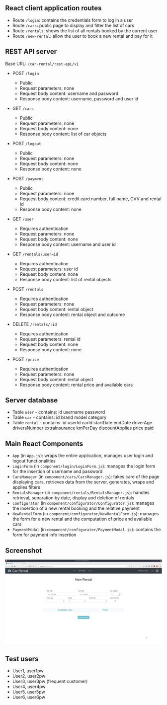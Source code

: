 
## React client application routes

- Route `/login`: contains the credentials form to log in a user
- Route `/cars`: public page to display and filter the list of cars
- Route `/rentals`: shows the list of all rentals booked by the current user
- Route `/new-rental`: allow the user to book a new rental and pay for it

## REST API server

 Base URL: `/car-rental/rest-api/v1`   
           
- POST `/login`
  - Public
  - Request parameters: none
  - Request body content: username and password
  - Response body content: username, password and user id

- GET `/cars`
  - Public
  - Request parameters: none
  - Request body content: none
  - Response body content: list of car objects
  
- POST `/logout`
  - Public
  - Request parameters: none
  - Request body content: none
  - Response body content: none
  
- POST `/payment`
  - Public
  - Request parameters: none
  - Request body content: credit card number, full name, CVV and rental id
  - Response body content: none
  
- GET `/user`
  - Requires authentication
  - Request parameters: none
  - Request body content: none
  - Response body content: username and user id
  
- GET `/rentals?user=id`
  - Requires authentication
  - Request parameters: user id
  - Request body content: none
  - Response body content: list of rental objects
  
- POST `/rentals`
  - Requires authentication
  - Request parameters: none
  - Request body content: rental object
  - Response body content: rental object and outcome
  
- DELETE `/rentals/:id`
  - Requires authentication
  - Request parameters: rental id
  - Request body content: none
  - Response body content: none
  
- POST `/price`
  - Requires authentication
  - Request parameters: none
  - Request body content: rental object
  - Response body content: rental price and available cars

## Server database

- Table `user` - contains: id username password
- Table `car` - contains: id brand model category
- Table `rental` - contains: id userId carId startDate endDate driverAge driversNumber extraInsurance kmPerDay discountApplies price paid

## Main React Components

- `App` (in `App.js`): wraps the entire application, manages user login and logout functionalities
- `LoginForm` (in `component/login/LoginForm.js`): manages the login form for the insertion of username and password
-  `CarsManager` (in `component/cars/CarsManager.js`): takes care of the page displaying cars, retrieves data from the server, generates, wraps and applies filters
- `RentalsManager` (in `component/rentals/RentalsManager.js`): handles retrieval, separation by date, display and deletion of rentals
- `Configurator` (in `component/configurator/Configurator.js`): manages the insertion of a new rental booking and the relative payment
- `NewRentalForm` (in `component/configurator/NewRentalForm.js`): manages the form for a new rental and the computation of price and available cars
- `PaymentModal` (in `component/configurator/PaymentModal.js`): contains the form for payment info insertion

## Screenshot

![Configurator Screenshot](./img/screenshot.jpg)

## Test users

* User1, user1pw
* User2, user2pw
* User3, user3pw (frequent customer)
* User4, user4pw
* User5, user5pw
* User6, user6pw
